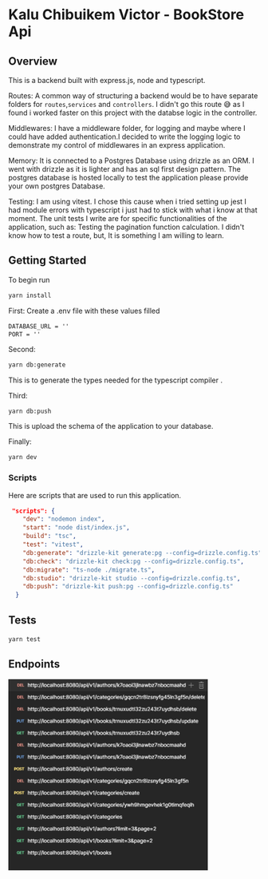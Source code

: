 # Kalu Chibuikem Victor - BookStore Api

## Overview

This is a backend built with express.js, node and typescript.

Routes: A common way of structuring a backend would be to have separate folders for `routes`,`services` and `controllers`. I didn't go this route 😅 as I found i worked faster on this project with the databse logic in the controller.

Middlewares: I have a middleware folder, for logging and maybe where I could have added authentication.I decided to write the logging logic to demonstrate my control of middlewares in an express application.

Memory: It is connected to a Postgres Database using drizzle as an ORM. I went with drizzle as it is lighter and has an sql first design pattern. The postgres database is hosted locally to test the application please provide your own postgres Database.

Testing: I am using vitest. I chose this cause when i tried setting up jest I had module errors with typescript i just had to stick with what i know at that moment. The unit tests I write are for specific functionalities of the application, such as: Testing the pagination function calculation. I didn't know how to test a route, but, It is something I am willing to learn.

## Getting Started

To begin run

```bash
yarn install
```

First: Create a .env file with these values filled

```
DATABASE_URL = ''
PORT = ''
```

Second:

```bash
yarn db:generate
```

This is to generate the types needed for the typescript compiler .

Third:

```bash
yarn db:push
```

This is upload the schema of the application to your database.

Finally:

```bash
yarn dev
```

### Scripts

Here are scripts that are used to run this application.

```json
 "scripts": {
    "dev": "nodemon index",
    "start": "node dist/index.js",
    "build": "tsc",
    "test": "vitest",
    "db:generate": "drizzle-kit generate:pg --config=drizzle.config.ts",
    "db:check": "drizzle-kit check:pg --config=drizzle.config.ts",
    "db:migrate": "ts-node ./migrate.ts",
    "db:studio": "drizzle-kit studio --config=drizzle.config.ts",
    "db:push": "drizzle-kit push:pg --config=drizzle.config.ts"
  }
```

## Tests

```bash
yarn test
```

## Endpoints

 <img width="400" src="/endpoints_img.png" alt="Endpoints">
